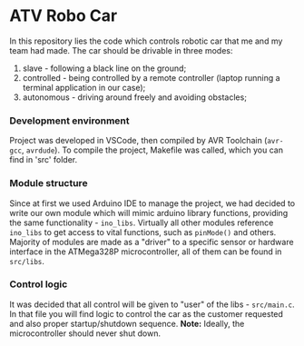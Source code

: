 # ATV Robo Car
In this repository lies the code which controls robotic car that me and my team had made. The car should be drivable in three modes:
1. slave - following a black line on the ground;
2. controlled - being controlled by a remote controller (laptop running a terminal application in our case);
3. autonomous - driving around freely and avoiding obstacles;

### Development environment
Project was developed in VSCode, then compiled by AVR Toolchain (`avr-gcc`, `avrdude`).
To compile the project, Makefile was called, which you can find in 'src' folder.

### Module structure
Since at first we used Arduino IDE to manage the project, we had decided to write our own module which will mimic arduino library functions, providing the same functionality - `ino_libs`.
Virtually all other modules reference `ino_libs` to get access to vital functions, such as `pinMode()` and others.
Majority of modules are made as a "driver" to a specific sensor or hardware interface in the ATMega328P microcontroller, all of them can be found in `src/libs`.

### Control logic
It was decided that all control will be given to "user" of the libs - `src/main.c`.
In that file you will find logic to control the car as the customer requested and also proper startup/shutdown sequence.
**Note:** Ideally, the microcontroller should never shut down.
